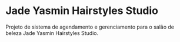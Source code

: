 # Jade Yasmin Hairstyles Studio
Projeto de sistema de agendamento e gerenciamento para o salão de beleza Jade Yasmin Hairstyles Studio.
